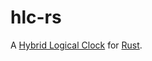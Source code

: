 # hlc-rs
A [Hybrid Logical Clock](http://muratbuffalo.blogspot.de/2014/07/hybrid-logical-clocks.html) for [Rust](http://rust-lang.org).
